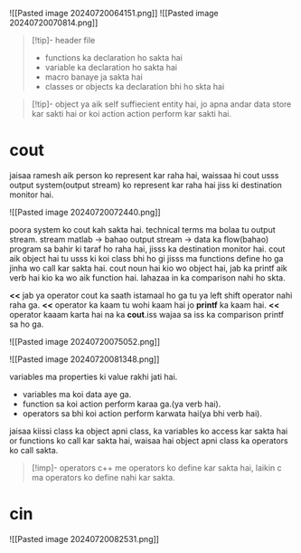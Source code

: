 
![[Pasted image 20240720064151.png]]
![[Pasted image 20240720070814.png]]

>[!tip]- header file
>- functions ka declaration ho sakta hai
>- variable ka declaration ho sakta hai
>- macro banaye ja sakta hai
>- classes or objects ka declaration bhi ho skta hai

>[!tip]- object
>ya aik self suffiecient entity hai, jo apna andar data store kar sakti hai or koi action action perform kar sakti hai.

# cout

jaisaa ramesh aik person ko represent kar raha hai, waissaa hi cout usss output system(output stream) ko represent kar raha hai jiss ki destination monitor hai.

![[Pasted image 20240720072440.png]]

poora system ko cout kah sakta hai. technical terms ma bolaa tu output stream.
stream matlab -> bahao
output stream -> data ka flow(bahao) program sa bahir ki taraf ho raha hai, jisss ka destination monitor hai.
cout aik object hai tu usss ki koi class bhi ho gi jisss ma functions define ho ga jinha wo call kar sakta hai.
cout noun hai kio wo object hai, jab ka printf aik verb hai kio ka wo aik function hai. lahazaa in ka comparison nahi ho skta.

**<<** jab ya operator cout ka saath istamaal ho ga tu ya left shift operator nahi raha ga.
**<<** operator ka kaam tu wohi kaam hai jo **printf** ka kaam hai.
**<<** operator kaaam karta hai na ka **cout**.iss wajaa sa iss ka comparison printf sa ho ga.

![[Pasted image 20240720075052.png]]

![[Pasted image 20240720081348.png]]

variables ma properties ki value rakhi jati hai.
- variables ma koi data aye ga.
- function sa koi action perform karaa ga.(ya verb hai).
- operators sa bhi koi action perform karwata hai(ya bhi verb hai).

jaisaa kiissi class ka object apni class, ka variables ko access kar sakta hai or functions ko call kar sakta hai, waisaa hai object apni class ka operators ko call sakta.

>[!imp]- operators
>c++ me operators ko define kar sakta hai, laikin c ma operators ko define nahi kar sakta.

# cin

![[Pasted image 20240720082531.png]]


